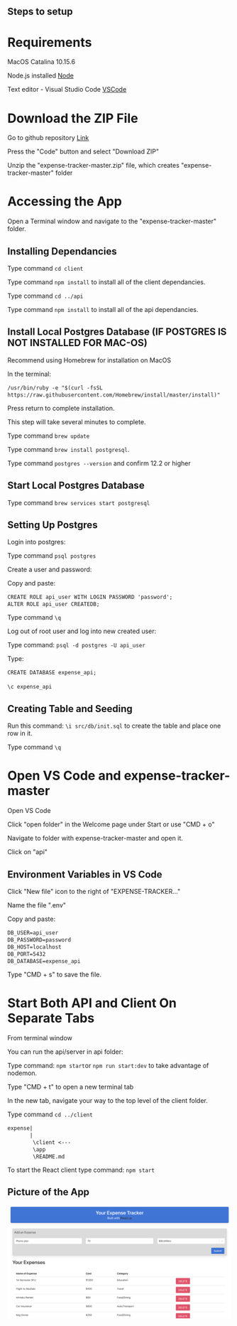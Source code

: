 ## Steps to setup

# Requirements

MacOS Catalina 10.15.6

Node.js installed [Node](https://nodejs.org/en/download/)

Text editor - Visual Studio Code [VSCode](https://code.visualstudio.com/download)

# Download the ZIP File

Go to github repository [Link](https://github.com/Lucas-Wong99/expense-tracker)

Press the "Code" button and select "Download ZIP"

Unzip the "expense-tracker-master.zip" file, which creates "expense-tracker-master" folder

# Accessing the App

Open a Terminal window and navigate to the "expense-tracker-master" folder.

## Installing Dependancies

Type command `cd client`

Type command `npm install` to install all of the client dependancies.

Type command `cd ../api`

Type command `npm install` to install all of the api dependancies.

## Install Local Postgres Database (IF POSTGRES IS NOT INSTALLED FOR MAC-OS)

Recommend using Homebrew for installation on MacOS

In the terminal:

```
/usr/bin/ruby -e "$(curl -fsSL https://raw.githubusercontent.com/Homebrew/install/master/install)"
```

Press return to complete installation.

This step will take several minutes to complete.

Type command `brew update`

Type command `brew install postgresql`.

Type command `postgres --version` and confirm 12.2 or higher

## Start Local Postgres Database

Type command `brew services start postgresql`

## Setting Up Postgres

Login into postgres:

Type command `psql postgres`

Create a user and password:

Copy and paste:

```
CREATE ROLE api_user WITH LOGIN PASSWORD 'password';
ALTER ROLE api_user CREATEDB;
```

Type command `\q`

Log out of root user and log into new created user:

Type command: `psql -d postgres -U api_user`

Type:

```
CREATE DATABASE expense_api;

\c expense_api
```

## Creating Table and Seeding

Run this command: `\i src/db/init.sql` to create the table and place one row in it.

Type command `\q`

# Open VS Code and expense-tracker-master

Open VS Code

Click "open folder" in the Welcome page under Start or use "CMD + o"

Navigate to folder with expense-tracker-master and open it.

Click on "api"

## Environment Variables in VS Code

Click "New file" icon to the right of "EXPENSE-TRACKER..."

Name the file ".env"

Copy and paste:

```
DB_USER=api_user
DB_PASSWORD=password
DB_HOST=localhost
DB_PORT=5432
DB_DATABASE=expense_api
```

Type "CMD + s" to save the file.

# Start Both API and Client On Separate Tabs

From terminal window

You can run the api/server in api folder:

Type command: `npm start`or `npm run start:dev` to take advantage of nodemon.

Type "CMD + t" to open a new terminal tab

In the new tab, navigate your way to the top level of the client folder.

Type command `cd ../client`

```
expense|
       |
        \client <---
        \app
        \README.md
```

To start the React client type command: `npm start`

## Picture of the App

![Main Dash2](https://github.com/Lucas-Wong99/expense-tracker/blob/master/docs/main-dash2.png?raw=true)
